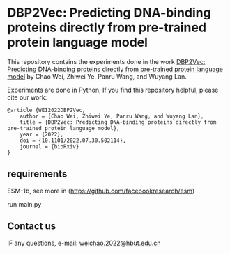# DBP2Vec: Predicting DNA-binding proteins directly from pre-trained protein language model


This repository contains the experiments done in the work [DBP2Vec: Predicting DNA-binding proteins directly from pre-trained protein language model](https://www.biorxiv.org/content/10.1101/2022.07.30.502114v1) by Chao Wei, Zhiwei Ye, Panru Wang, and Wuyang Lan.

Experiments are done in Python, If you find this repository helpful, please cite our work:

```
@article {WEI2022DBP2Vec,
	author = {Chao Wei, Zhiwei Ye, Panru Wang, and Wuyang Lan},
	title = {DBP2Vec: Predicting DNA-binding proteins directly from pre-trained protein language model},
	year = {2022},
	doi = {10.1101/2022.07.30.502114},
	journal = {bioRxiv}
}
```

## requirements

ESM-1b, see more in (https://github.com/facebookresearch/esm)

run main.py

## Contact us

IF any questions, e-mail: weichao.2022@hbut.edu.cn


